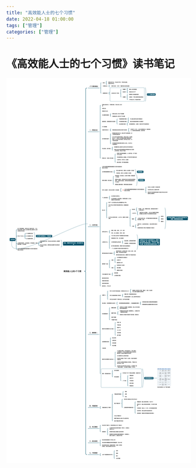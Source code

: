 ```yaml
---
title: "高效能人士的七个习惯"
date: 2022-04-18 01:00:00
tags: ["管理"]
categories: ["管理"]
---
```


# 《高效能人士的七个习惯》读书笔记

![《高效能人士的七个习惯》](../images/2022-04-18-the-7-habits-of-highly-effective-people/the-7-habits-of-highly-effective-people.png)

